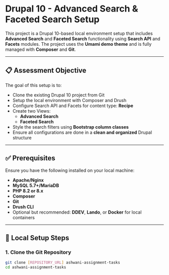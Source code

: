 # Drupal 10 - Advanced Search & Faceted Search Setup

This project is a Drupal 10-based local environment setup that includes **Advanced Search** and **Faceted Search** functionality using **Search API** and **Facets** modules. The project uses the **Umami demo theme** and is fully managed with **Composer** and **Git**.

---

## 📋 Assessment Objective

The goal of this setup is to:

- Clone the existing Drupal 10 project from Git
- Setup the local environment with Composer and Drush
- Configure Search API and Facets for content type: **Recipe**
- Create two Views:
  - **Advanced Search**
  - **Faceted Search**
- Style the search filters using **Bootstrap column classes**
- Ensure all configurations are done in a **clean and organized** Drupal structure

---

## ✅ Prerequisites

Ensure you have the following installed on your local machine:

- **Apache/Nginx**
- **MySQL 5.7+/MariaDB**
- **PHP 8.2 or 8.x**
- **Composer**
- **Git**
- **Drush CLI**
- Optional but recommended: **DDEV**, **Lando**, or **Docker** for local containers

---

## 🚀 Local Setup Steps

### 1. Clone the Git Repository

```bash
git clone [REPOSITORY_URL] ashwani-assignment-tasks
cd ashwani-assignment-tasks
